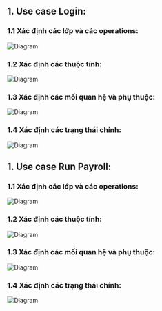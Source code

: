 ## 1. Use case Login:
### 1.1 Xác định các lớp và các operations:
![Diagram](https://www.planttext.com/api/plantuml/png/b5FBQiCm4BphAtHq8Fa17qhIdWej14nw5_9YYyXIs9LSIkcNzT1FwYzKLkHKTjn0VV1hPcTdP-tlpwyjEO7ETvhHKHcEbe19BOZuassKUR36eTKQaByp7evMc5f3n0fFW4PqKFBAeJBDcfz2uQl5UdopAlczjHg4cHPRxug0zLRLx8EbXZllMZ1EIU6KDHLWhoIajk8NW__tHI1m-yIvAhyoKW5HSF0iZ6WkWqk4q3j1KQFaXt1UZJAHfKmljAep9fslZ_MyNQJJoq2_nHtdoDn9ZygzxQGCzCjQwFoSELiFSrkF4cx93Smaqe0xf6oAwLXD5jyKoODTsC8OxFnZscpk_jXtoSC4n9R1eImQ3iefPrhKdgsmv5sy8pO3Ca5o5YDX4cz6a2t88_4JOAUY2B4jc7huTtu0003__mC0)
### 1.2 Xác định các thuộc tính:
![Diagram](https://www.planttext.com/api/plantuml/png/Z58xJWCn4ErzYkcek825eeI0H95KWGDOkqDYnJiEdbb0GjJKd2S5Pya9k0BZJTWOj97IhBJFRzx7u-_jrvZ59McRO7Zj2L9aDAOAZXbcSUbf6abI304Jl1c0bZ6HQz32GfAdfK8RvRx4LFVG-w_0Wv8Nc9vzXVtmpBDOoD-hV3mwmBOZw-Xnycm_06oS3yL_oCad8jXiX2ruaWwirgXJrp46TAI8zYg5rLcwpXPkdE2nnwIL5PBuoecFL3PgtElib5TivTxdv7leKIDY_PVOEzoc5DETepfebD80yy4ScTsoZDh1qrXZhsFC1SntsqyFJwqZMEss7sPGzN8qtCV2AZEHz-9ipF_zwsInKPjtmqEa8Ti3ktmH1pchbqZQRb3gHD9EQtWhlQex7YlPZ97g_Cf_0000__y30000)
### 1.3 Xác định các mối quan hệ và phụ thuộc:
![Diagram](https://www.planttext.com/api/plantuml/png/T9B1JiCm38RlUOhSM2Ns0ZsWiMaII4n2clO0KMEwYCmPTbf0Y3DddcS7dcLFm2iGTvrejww7gFBlt_xiv7VtC-5eA5ORh_ZPeQR0e0flcFL3A1tE0aOAtWFf3wNJ1nY1PWGs_JZZULGn49eDv7ePoM5vhRV9_Hh87YDPOwoDTzP4w7gpN4z3y62mIV7ISPNgYL07PzMdQc4akWIgNG4jI0bHWjFtLGjmHfAAYDRDdhyvZWVcWtX2K6q5KOHxV0hzl3xGRHNNCaPXeWlOHpF_sZdLm7xw30GCyR7D6Hgg3p8d2dHdqFgazZdIFXjr178kWDcKPuKaSIrsQ2wyOvW5cx8TnkpeaQxgIY_sks-dNog3UhtVVQdJbp8UtrpOJwxJF3newDvmdfQG6a8DB0RIwLRCe6jm-hmTY7Kp1oir0RJonly0003__mC0)
### 1.4 Xác định các trạng thái chính:
![Diagram](https://www.planttext.com/api/plantuml/png/T94n3i8m34Ltdy8p4Xo00R4m825OW0KnLAtRHgGEYXq4PsFWI5o1j5GY1R4bjj_Na_syF-QYcTVGM92JOVHE2E0mEk9uFCErqvMhAYgM3CbxYZiXZqQGdQBjgcWOqfcEtsVM59aQhgQuO6qPBfrlOianfDrjJIWtKMhQsBocFDfKwVW44g1B_-XqZK7sbsgToSSJ9UGvYPJ1sXl0mFZzsGJjmHvoGT5vb4Z5TAJhsNWgVem6ErhovOzMZFzPByo9Y_OCBm000F__0m00)

## 1. Use case Run Payroll:
### 1.1 Xác định các lớp và các operations:
![Diagram](https://www.planttext.com/api/plantuml/png/X5LBRjim4Dth5DpL0TeB24MGflcWG1e4TNg02JMn2LEaGb96ZQBhhhlkgYVe0RpeeYVn2Ng53ccAecGPtjWovytZqvkF_st_N5W7nhMrBEnAA6QqnQBW4gnb3x0nMihtMZd_ZOPzBHWphOg1sLd9rbfK_X2T4RZ6wxgHUeDeRxGXr1KuzAWxOTtRBdPE-0KgD1ICJ9-mqSPbV1maR-KUCCEOMBAEWe2U7Hq8QGdU6CtHMZghKRbPas8vhcTVWgeaNe9QpJVMOVrPmPeGy2Gnqr2XH9VUQ5f5W7xh3Ei2SpHhmJ7OjK3N7KSTYUb3LR8v-QOMPptfC2MpiQAFald7AKDpmq9jJfcMHFSs1BtHoaS3oW9tGgkPwv_B0C-2H7gfjKHGbBj68vut7l6ESzrI9IPLT0a32Hbdq95Tslj4vr1xufBTI0tE_zxVTD_MJsWoN9QVUY45oU77WxWlVKBW5-Ijmzo6AUMzeK5qNbcXlBm53PJlorvmXLKR26r_fj0DCAJlDYRwQxFZgvGz2jm7Ylumb-Y78kz9eOGJ-ru9yt9OfTViw0oDYkLxJwjdOUgExKIxnEbgo6Ylc2-HhqvEB3T8UaTa9x8Enl98YHJKc5NUWWGphCLroXdq24Nc0JmgHJu0FPxal68VTziVWhsqeDXoj_tE5cAt_GsC__t5cTnjVpR5uT9zSpvUB2LhBTfYl6uoO9asyYJi8JCkRGuxVVUmV-BLewOYsAWsPMgoO-3zpebysHAQuefBAGBpLJ5uvnfMQ7td-kkOqyK5gih_jVq7003__mC0)
### 1.2 Xác định các thuộc tính:
![Diagram](https://www.planttext.com/api/plantuml/png/X5HBJiCm4Dtd5DwnuW8HgjfIa900LMelC7L7mSAnWyUkL27Mh5cpuWGS80iMdAGdu0hOQPou7yecKPxVl7dpnifF_JKa2yQwKcRqA1GpcZ3Bk0GYDeMrqL9UQcN36mrxpXZZpXXKTW8MSnQU7iEoadgDI7FjYt9sAyXUNBNWm1CgM4_GWf0KZbh2j0C7sKji6gjcQ5Q2OzFI4PgaBXMEdLkXlAi_L6oa8lzccJEXh4SKb7wGcJL25VwJG8Bn8rnB3U5u0UfnnBbsodQiJdhi3sThibWsujQ08k1MQ4Mjry2Ozt2mB6XRCbfvnx2GlljOQucWUk4-cZzS5tvHr6GTZIvnwMBhY2cq2ITLB_qAquYh5h9W7ILnj7YoxPtXaz7s4mXUEnaejm56Ox1DzDwL2pG9BwdlDjg7ViRkDlMRO4yE57lOrA-i49lw4nZ__k1CRkhtAZkyjEU3_KkLXnj5nwcxsPnYzil_Hw-Rf425ncT8sVujJppch0G5nN5IgiP1SYSRkRs5jkQIvNYsmHFKE4TbD4SAmsH3LClmM_W5003__mC0)
### 1.3 Xác định các mối quan hệ và phụ thuộc:
![Diagram](https://www.planttext.com/api/plantuml/png/X5DBJiCm4Dtx5BCZbU024QfA-KX8827A1Omp3LQTSR2TIX7gcZLhLfo00sJ1WfFa15m1vzUaRGIRnCcyz_pUZFrJVCsiuyPbYM9s9GcCjiYOKDnQk4nIfNF41Pgr50Wl3216r_s-GCUbiW6stzTH20jd9CMJSClTfLnfSyVp2-umYFmZX6hfqJVIkjCED6MRpe476wtKkIPNlT7K7an6RI7mtBMMKRqBeV5gRUKUKstSe2wu4fbg05lBlKyFh9mraNe3SqwhHMuT9lNEgT42hNqmd2mNJceANByEQ_YWw4NdMYlavBbhD7APLuWp8NH6Rjn5HzZqBKYGt706agIJJPAgDA9p3Easp33OvC1YrHbDIscIJksVG7KxVNyOEuBRidYJy9nnWgUoU8LObiKd1_7z8K2LnNlA3WTuCjq_Lo5a5kquT3VzNyX-KYrg__GsQhl4419EFCO87dEsr-anJJP3YggxyWi00F__0m00)
### 1.4 Xác định các trạng thái chính:
![Diagram](https://www.planttext.com/api/plantuml/png/V59BJWCn3Dtx55uZzG8iK4M51BjHArQ8XPinAAed6ULJAMVheaVY2iHD1oewPPUyZ_qSv-jmNCP48UL18Ewim-0Z0xpTlUDYyO0llJ3UuvgfBvWyXknmf1Ay2C29LDMQKx2yj-xpQHZ55-POJHkj-wEUqwXtHMAoKAf4HwNQVkdGBDp37v7wkk0DnzYGWLtIbagQixRQPZHgVIPNap-IsxqwsfCLsfwcL0Gt9IOUy8AvLUPyMVaQc6kxrbyX79kZOZ4RFNraaGBpZMzEeqzMCBBhAuvRJPS2kKWcMU_-gtQTR3fF75nfBjRTjPsXcKY0PKsXV-GR003__mC0)
